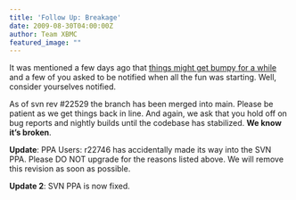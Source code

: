 ```yaml
---
title: 'Follow Up: Breakage'
date: 2009-08-30T04:00:00Z
author: Team XBMC
featured_image: ""
---
```

It was mentioned a few days ago that [things might get bumpy for a while](/team-xbmc/2009/08/27/impending-merge-likely-temporary-breakage) and a few of you asked to be notified when all the fun was starting. Well, consider yourselves notified.

 As of svn rev #22529 the branch has been merged into main. Please be patient as we get things back in line. And again, we ask that you hold off on bug reports and nightly builds until the codebase has stabilized. **We know it’s broken**.

 **Update**: PPA Users: r22746 has accidentally made its way into the SVN PPA. Please DO NOT upgrade for the reasons listed above. We will remove this revision as soon as possible.

 **Update 2**: SVN PPA is now fixed.

 